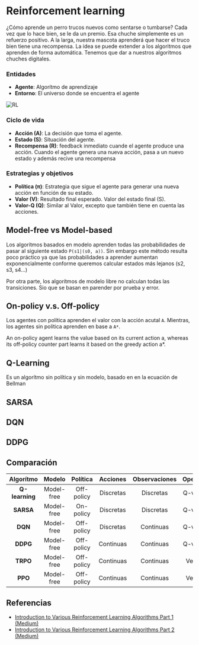 # Reinforcement learning

¿Cómo aprende un perro trucos nuevos como sentarse o tumbarse? Cada vez que lo hace bien, se le da un premio. Esa chuche simplemente es un refuerzo positivo. A la larga, nuestra mascota aprenderá que hacer el truco bien tiene una recompensa. La idea se puede extender a los algoritmos que aprenden de forma automática. Tenemos que dar a nuestros algoritmos chuches digitales.


### Entidades
* **Agente**: Algorítmo de aprendizaje
* **Entorno**: El universo donde se encuentra el agente

![RL](https://i.stack.imgur.com/eoeSq.png)

### Ciclo de vida
* **Acción (A)**: La decisión que toma el agente.
* **Estado (S)**: Situación del agente.
* **Recompensa (R)**: feedback inmediato cuande el agente produce una acción.
Cuando el agente genera una nueva acción, pasa a un nuevo estado y además recive una recompensa 

### Estrategias y objetivos
* **Política (π)**: Estrategia que sigue el agente para generar una nueva acción en función de su estado.
* **Valor (V)**: Resultado final esperado. Valor del estado final (S).
* **Valor-Q (Q)**: Similar al Valor, excepto que también tiene en cuenta las acciones.

## Model-free vs Model-based
Los algorítmos basados en modelo aprenden todas las probabilidades de pasar al siguiente estado `P(s1|(s0, a))`.
Sin embargo este método resulta poco práctico ya que las probabilidades a aprender aumentan exponencialmente conforme queremos calcular estados más lejanos (s2, s3, s4...)

Por otra parte, los algorítmos de modelo libre no calculan todas las transiciones. Sio que se basan en parender por prueba y error.

## On-policy v.s. Off-policy

Los agentes con política aprenden el valor con la acción acutal `A`. Mientras, los agentes sin política aprenden en base a `A*`.

An on-policy agent learns the value based on its current action a, whereas its off-policy counter part learns it based on the greedy action a*.

## Q-Learning
Es un algorítmo sin política y sin modelo, basado en en la ecuación de Bellman


## SARSA

## DQN

## DDPG

## Comparación

| Algorítmo      | Modelo     | Política   | Acciones  | Observaciones | Operador |
|:--------------:|:----------:|:----------:|:---------:|:-------------:|:--------:|
| **Q-learning** | Model-free | Off-policy | Discretas | Discretas     | Q-values |
| **SARSA**      | Model-free | On-policy  | Discretas | Discretas     | Q-values |
| **DQN**        | Model-free | Off-policy | Discretas | Continuas     | Q-values |
| **DDPG**       | Model-free | Off-policy | Continuas | Continuas     | Q-values |
| **TRPO**       | Model-free | Off-policy | Continuas | Continuas     | Ventaja  |
| **PPO**        | Model-free | Off-policy | Continuas | Continuas     | Ventaja  |


## Referencias

* [Introduction to Various Reinforcement Learning Algorithms Part 1 (Medium)](https://towardsdatascience.com/introduction-to-various-reinforcement-learning-algorithms-i-q-learning-sarsa-dqn-ddpg-72a5e0cb6287)
* [Introduction to Various Reinforcement Learning Algorithms Part 2 (Medium)](https://towardsdatascience.com/introduction-to-various-reinforcement-learning-algorithms-part-ii-trpo-ppo-87f2c5919bb9)


